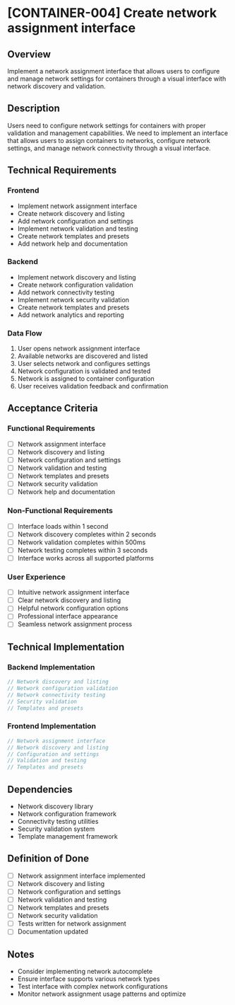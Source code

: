 # [CONTAINER-004] Create network assignment interface

## Overview

Implement a network assignment interface that allows users to configure and manage network settings for containers through a visual interface with network discovery and validation.

## Description

Users need to configure network settings for containers with proper validation and management capabilities. We need to implement an interface that allows users to assign containers to networks, configure network settings, and manage network connectivity through a visual interface.

## Technical Requirements

### Frontend

- Implement network assignment interface
- Create network discovery and listing
- Add network configuration and settings
- Implement network validation and testing
- Create network templates and presets
- Add network help and documentation

### Backend

- Implement network discovery and listing
- Create network configuration validation
- Add network connectivity testing
- Implement network security validation
- Create network templates and presets
- Add network analytics and reporting

### Data Flow

1. User opens network assignment interface
2. Available networks are discovered and listed
3. User selects network and configures settings
4. Network configuration is validated and tested
5. Network is assigned to container configuration
6. User receives validation feedback and confirmation

## Acceptance Criteria

### Functional Requirements

- [ ] Network assignment interface
- [ ] Network discovery and listing
- [ ] Network configuration and settings
- [ ] Network validation and testing
- [ ] Network templates and presets
- [ ] Network security validation
- [ ] Network help and documentation

### Non-Functional Requirements

- [ ] Interface loads within 1 second
- [ ] Network discovery completes within 2 seconds
- [ ] Network validation completes within 500ms
- [ ] Network testing completes within 3 seconds
- [ ] Interface works across all supported platforms

### User Experience

- [ ] Intuitive network assignment interface
- [ ] Clear network discovery and listing
- [ ] Helpful network configuration options
- [ ] Professional interface appearance
- [ ] Seamless network assignment process

## Technical Implementation

### Backend Implementation

```rust
// Network discovery and listing
// Network configuration validation
// Network connectivity testing
// Security validation
// Templates and presets
```

### Frontend Implementation

```typescript
// Network assignment interface
// Network discovery and listing
// Configuration and settings
// Validation and testing
// Templates and presets
```

## Dependencies

- Network discovery library
- Network configuration framework
- Connectivity testing utilities
- Security validation system
- Template management framework

## Definition of Done

- [ ] Network assignment interface implemented
- [ ] Network discovery and listing
- [ ] Network configuration and settings
- [ ] Network validation and testing
- [ ] Network templates and presets
- [ ] Network security validation
- [ ] Tests written for network assignment
- [ ] Documentation updated

## Notes

- Consider implementing network autocomplete
- Ensure interface supports various network types
- Test interface with complex network configurations
- Monitor network assignment usage patterns and optimize
